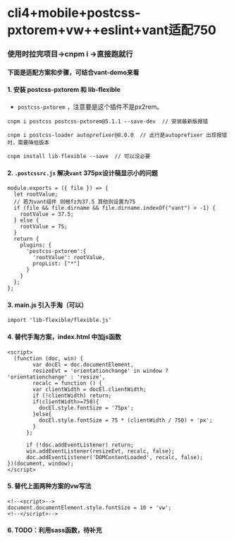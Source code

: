 # cli4+mobile+postcss-pxtorem+vw++eslint+vant适配750
### 使用时拉完项目->cnpm i ->直接跑就行
#### 下面是适配方案和步骤，可结合vant-demo来看
#### 1. 安装 postcss-pxtorem 和 lib-flexible
- `postcss-pxtorem`  ，注意要是这个插件不是px2rem。
```
cnpm i postcss postcss-pxtorem@5.1.1 --save-dev  // 安装最新版报错

cnpm i postcss-loader autoprefixer@8.0.0  // 此行是autoprefixer 出现报错时，需要降低版本

cnpm install lib-flexible --save  // 可以没必要
```
#### 2. `.postcssrc.js` 解决`vant` 375px设计稿显示小的问题
```
module.exports = ({ file }) => {
  let rootValue;
  // 若为vant组件 则根fz为37.5 其他则设置为75
  if (file && file.dirname && file.dirname.indexOf("vant") > -1) {
    rootValue = 37.5;
  } else {
    rootValue = 75;
  }
  return {
    plugins: {
      'postcss-pxtorem':{
        'rootValue': rootValue,
        propList: ["*"]
      }
    }
  };
};
```
#### 3. main.js 引入手淘（可以）
```
import 'lib-flexible/flexible.js'
```
#### 4. 替代手淘方案，index.html 中加js函数
```angular2html
<script>
  (function (doc, win) {
  		var docEl = doc.documentElement,
        resizeEvt = 'orientationchange' in window ? 'orientationchange' : 'resize',
        recalc = function () {
        var clientWidth = docEl.clientWidth;
        if (!clientWidth) return;
        if(clientWidth>=750){
          docEl.style.fontSize = '75px';
        }else{
          docEl.style.fontSize = 75 * (clientWidth / 750) + 'px';
        }
      };

      if (!doc.addEventListener) return;
      win.addEventListener(resizeEvt, recalc, false);
      doc.addEventListener('DOMContentLoaded', recalc, false);
})(document, window);
</script>

```
#### 5. 替代上面两种方案的vw写法
```angular2html
<!--<script>-->
document.documentElement.style.fontSize = 10 + 'vw';
<!--</script>-->

```
#### 6. TODO：利用sass函数，待补充

